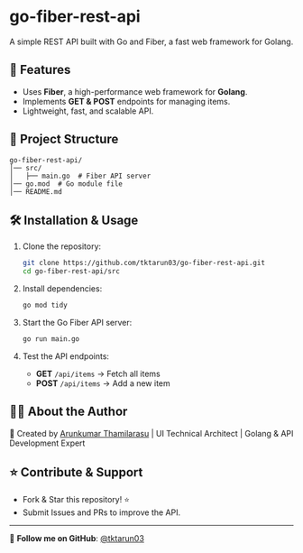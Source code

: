 # go-fiber-rest-api

A simple REST API built with Go and Fiber, a fast web framework for Golang.

## 🚀 Features
- Uses **Fiber**, a high-performance web framework for **Golang**.
- Implements **GET & POST** endpoints for managing items.
- Lightweight, fast, and scalable API.

## 📂 Project Structure
```
go-fiber-rest-api/
│── src/
│   ├── main.go  # Fiber API server
│── go.mod  # Go module file
│── README.md
```

## 🛠 Installation & Usage

1. Clone the repository:
   ```bash
   git clone https://github.com/tktarun03/go-fiber-rest-api.git
   cd go-fiber-rest-api/src
   ```

2. Install dependencies:
   ```bash
   go mod tidy
   ```

3. Start the Go Fiber API server:
   ```bash
   go run main.go
   ```

4. Test the API endpoints:
   - **GET** `/api/items` → Fetch all items  
   - **POST** `/api/items` → Add a new item  

## 👨‍💻 About the Author

🚀 Created by [Arunkumar Thamilarasu](https://github.com/tktarun03) | UI Technical Architect | Golang & API Development Expert

## ⭐ Contribute & Support
- Fork & Star this repository! ⭐
- Submit Issues and PRs to improve the API.

---
🎯 **Follow me on GitHub**: [@tktarun03](https://github.com/tktarun03)
